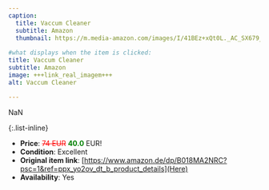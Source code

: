 ```yaml
---
caption:
  title: Vaccum Cleaner
  subtitle: Amazon
  thumbnail: https://m.media-amazon.com/images/I/41BEz+xQt0L._AC_SX679_.jpg
  
#what displays when the item is clicked:
title: Vaccum Cleaner
subtitle: Amazon
image: +++link_real_imagem+++
alt: Vaccum Cleaner

---
```

NaN

{:.list-inline} 
- **Price**: <span style="color:red"><del>74 EUR</del></span> <span style="color:green">**40.0**</span> EUR!
- **Condition**: Excellent
- **Original item link**: [https://www.amazon.de/dp/B018MA2NRC?psc=1&ref=ppx_yo2ov_dt_b_product_details](Here)
- **Availability**: Yes
